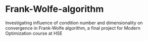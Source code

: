 # Frank-Wolfe-algorithm
Investigating influence of condition number and dimensionality on convergence in Frank-Wolfe algorithm, a final project for Modern Optimization course at HSE
